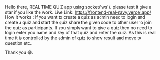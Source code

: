 Hello there, REAL TIME QUIZ app using socket('ws').
please test it give a star if you like the work.
Live Link: https://frontend-real-navy.vercel.app/
How it works :
If you want to create a quiz as admin need to login and create a quiz and start the quiz share the given code to other user to join the quiz as participants.
If you simply want to give a quiz then no need to login enter you name and key of that quiz and enter the quiz.
As this is real time it is controlled by the admin of quiz to show result and move to question etc..

Thank you 😁.
